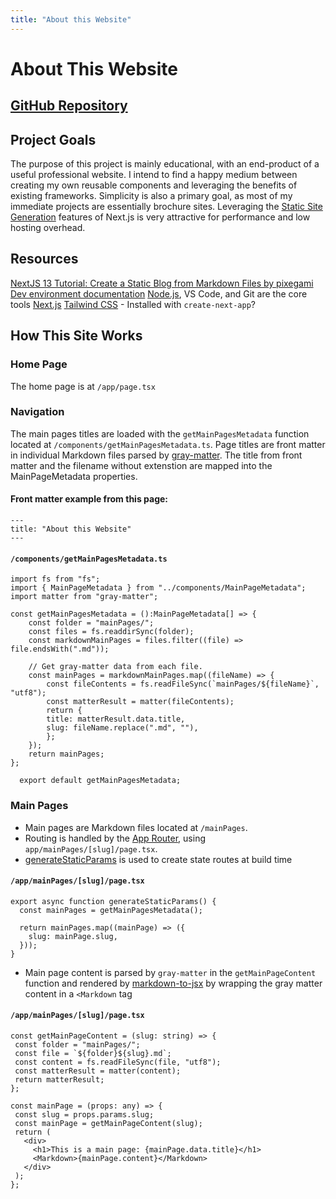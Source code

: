```yaml
---
title: "About this Website"
---
```


# About This Website

## [GitHub Repository](https://github.com/sbaney/sbaney-design-website-next-tw)

## Project Goals

The purpose of this project is mainly educational, with an end-product of a useful professional website. I intend to find a happy medium between creating my own reusable components and leveraging the benefits of existing frameworks. Simplicity is also a primary goal, as most of my immediate projects are essentially brochure sites. Leveraging the [Static Site Generation](https://nextjs.org/docs/pages/building-your-application/rendering/static-site-generation) features of Next.js is very attractive for performance and low hosting overhead.

## Resources

[NextJS 13 Tutorial: Create a Static Blog from Markdown Files by
pixegami](https://youtu.be/Hiabp1GY8fA?si=2zwNqC3rztUfUUcT)
[Dev environment documentation](https://github.com/sbaney/documentation/blob/main/dev-setup.md)
[Node.js](https://nodejs.org/en/download/package-manager), VS Code, and Git are the core tools
[Next.js](https://nextjs.org/docs/getting-started/installation)
[Tailwind CSS](https://tailwindcss.com/docs/installation) - Installed with `create-next-app`?

## How This Site Works

### Home Page

The home page is at `/app/page.tsx`

### Navigation

The main pages titles are loaded with the `getMainPagesMetadata` function located at `/components/getMainPagesMetadata.ts`. Page titles are front matter in individual Markdown files parsed by [gray-matter](https://github.com/jonschlinkert/gray-matter). The title from front matter and the filename without extenstion are mapped into the MainPageMetadata properties.

#### Front matter example from this page:

```
---
title: "About this Website"
---
```

#### `/components/getMainPagesMetadata.ts`

```
import fs from "fs";
import { MainPageMetadata } from "../components/MainPageMetadata";
import matter from "gray-matter";

const getMainPagesMetadata = ():MainPageMetadata[] => {
    const folder = "mainPages/";
    const files = fs.readdirSync(folder);
    const markdownMainPages = files.filter((file) => file.endsWith(".md"));

    // Get gray-matter data from each file.
    const mainPages = markdownMainPages.map((fileName) => {
        const fileContents = fs.readFileSync(`mainPages/${fileName}`, "utf8");
        const matterResult = matter(fileContents);
        return {
        title: matterResult.data.title,
        slug: fileName.replace(".md", ""),
        };
    });
    return mainPages;
};

  export default getMainPagesMetadata;
```

### Main Pages

- Main pages are Markdown files located at `/mainPages`.
- Routing is handled by the [App Router](https://nextjs.org/docs/app), using `app/mainPages/[slug]/page.tsx`.
- [generateStaticParams](https://nextjs.org/docs/app/api-reference/functions/generate-static-params) is used to create state routes at build time

#### `/app/mainPages/[slug]/page.tsx`

```
export async function generateStaticParams() {
  const mainPages = getMainPagesMetadata();

  return mainPages.map((mainPage) => ({
    slug: mainPage.slug,
  }));
}
```

- Main page content is parsed by `gray-matter` in the `getMainPageContent` function and rendered by [markdown-to-jsx](https://www.npmjs.com/package/markdown-to-jsx) by wrapping the gray matter content in a `<Markdown` tag

#### `/app/mainPages/[slug]/page.tsx`

```
const getMainPageContent = (slug: string) => {
 const folder = "mainPages/";
 const file = `${folder}${slug}.md`;
 const content = fs.readFileSync(file, "utf8");
 const matterResult = matter(content);
 return matterResult;
};

const mainPage = (props: any) => {
 const slug = props.params.slug;
 const mainPage = getMainPageContent(slug);
 return (
   <div>
     <h1>This is a main page: {mainPage.data.title}</h1>
     <Markdown>{mainPage.content}</Markdown>
   </div>
 );
};
```
